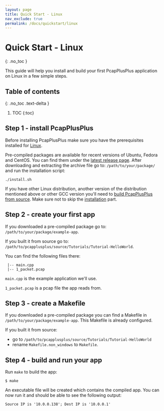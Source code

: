 ```yaml
---
layout: page
title: Quick Start - Linux
nav_exclude: true
permalink: /docs/quickstart/linux
---
```


# Quick Start - Linux
{: .no_toc }

This guide will help you install and build your first PcapPlusPlus application on Linux in a few simple steps.

## Table of contents
{: .no_toc .text-delta }

1. TOC
{:toc}

## Step 1 - install PcapPlusPlus

Before installing PcapPlusPlus make sure you have the prerequisites installed for [Linux](/docs/install/build-source/linux#prerequisites).

Pre-compiled packages are available for recent versions of Ubuntu, Fedora and CentOS. You can find them under the [latest release page](https://github.com/seladb/PcapPlusPlus/latest). After downloading and extracting the archive file go to: `/path/to/your/package/` and run the installation script:

```shell
./install.sh
```

If you have other Linux distribution, another version of the distribution mentioned above or other GCC version you'll need to [build PcapPlusPlus from source](/docs/install/build-source/linux). Make sure not to skip the [installation](/docs/install/build-source/linux#installation) part.

## Step 2 - create your first app

If you downloaded a pre-compiled package go to: `/path/to/your/package/example-app`.

If you built it from source go to: `/path/to/pcapplusplus/source/Tutorials/Tutorial-HelloWorld`.

You can find the following files there:

```shell
 |-- main.cpp
 |-- 1_packet.pcap
```

`main.cpp` is the example application we'll use.

`1_packet.pcap` is a pcap file the app reads from.

## Step 3 - create a Makefile

If you downloaded a pre-compiled package you can find a Makefile in `/path/to/your/package/example-app`. This Makefile is already configured.

If you built it from source:

- go to `/path/to/pcapplusplus/source/Tutorials/Tutorial-HelloWorld`
- rename `Makefile.non_windows` to `Makefile`.

## Step 4 - build and run your app

Run `make` to build the app:

```shell
$ make
```

An executable file will be created which contains the compiled app. You can now run it and should be able to see the following output:

```shell
Source IP is '10.0.0.138'; Dest IP is '10.0.0.1'
```
